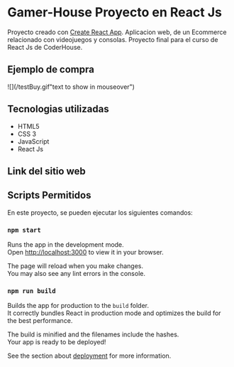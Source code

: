 # Gamer-House Proyecto en React Js

Proyecto creado con [Create React App](https://github.com/facebook/create-react-app).
Aplicacion web, de un Ecommerce relacionado con videojuegos y consolas.
Proyecto final para el curso de React Js de CoderHouse.

## Ejemplo de compra

![](/testBuy.gif"text to show in mouseover")

## Tecnologias utilizadas

- HTML5
- CSS 3
- JavaScript
- React Js

## Link del sitio web

## Scripts Permitidos

En este proyecto, se pueden ejecutar los siguientes comandos:

### `npm start`

Runs the app in the development mode.\
Open [http://localhost:3000](http://localhost:3000) to view it in your browser.

The page will reload when you make changes.\
You may also see any lint errors in the console.

### `npm run build`

Builds the app for production to the `build` folder.\
It correctly bundles React in production mode and optimizes the build for the best performance.

The build is minified and the filenames include the hashes.\
Your app is ready to be deployed!

See the section about [deployment](https://facebook.github.io/create-react-app/docs/deployment) for more information.
